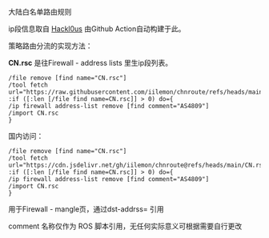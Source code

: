 大陆白名单路由规则

ip段信息取自 [Hackl0us](https://github.com/Hackl0us/GeoIP2-CN)
由Github Action自动构建于此。

策略路由分流的实现方法：

**CN.rsc** 是往Firewall - address lists 里生ip段列表。
```
/file remove [find name="CN.rsc"]
/tool fetch url="https://raw.githubusercontent.com/iilemon/chnroute/refs/heads/main/CN.rsc"
:if ([:len [/file find name=CN.rsc]] > 0) do={
/ip firewall address-list remove [find comment="AS4809"]
/import CN.rsc
}
```

国内访问：
```
/file remove [find name="CN.rsc"]
/tool fetch url="https://cdn.jsdelivr.net/gh/iilemon/chnroute@refs/heads/main/CN.rsc"
:if ([:len [/file find name=CN.rsc]] > 0) do={
/ip firewall address-list remove [find comment="AS4809"]
/import CN.rsc
}
```
用于Firewall - mangle页，通过dst-addrss= 引用

comment 名称仅作为 ROS 脚本引用，无任何实际意义可根据需要自行更改
